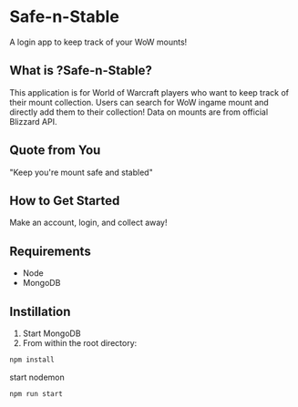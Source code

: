 # Safe-n-Stable
A login app to keep track of your WoW mounts!

## What is ?Safe-n-Stable? ##
This application is for World of Warcraft players who want to keep track of their mount collection. Users can search for WoW ingame mount and directly add them to their collection! Data on mounts are from official Blizzard API.

## Quote from You ##
"Keep you're mount safe and stabled"

## How to Get Started ##
Make an account, login, and collect away!

## Requirements
- Node
- MongoDB

## Instillation ##
1) Start MongoDB
2) From within the root directory:

```sh
npm install
```

start nodemon

```sh
npm run start
```
